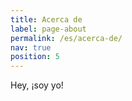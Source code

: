 ```yaml
---
title: Acerca de
label: page-about
permalink: /es/acerca-de/
nav: true
position: 5
---
```


Hey, ¡soy yo!
